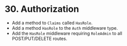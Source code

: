 # 30. Authorization

- Add a method to `Claims` called `HasRole`.
- Add a method `HasRole` to the `Auth` middleware type.
- Add the `HasRole` middleware requiring `RoleAdmin` to all POST/PUT/DELETE routes.
